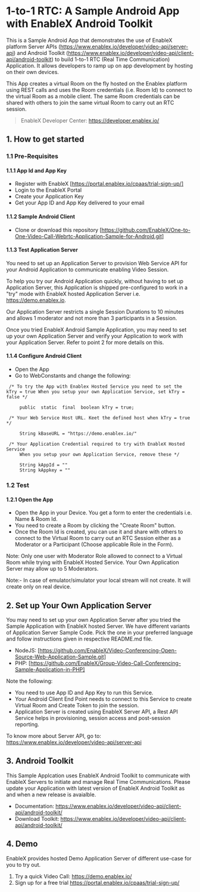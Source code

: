 # 1-to-1 RTC: A Sample Android App with EnableX Android Toolkit

This is a Sample Android App that demonstrates the use of EnableX platform Server APIs (https://www.enablex.io/developer/video-api/server-api) and Android Toolkit (https://www.enablex.io/developer/video-api/client-api/android-toolkit) to build 1-to-1 RTC (Real Time Communication) Application.  It allows developers to ramp up on app development by hosting on their own devices. 

This App creates a virtual Room on the fly  hosted on the Enablex platform using REST calls and uses the Room credentials (i.e. Room Id) to connect to the virtual Room as a mobile client.  The same Room credentials can be shared with others to join the same virtual Room to carry out an RTC session. 

> EnableX Developer Center: https://developer.enablex.io/


## 1. How to get started

### 1.1 Pre-Requisites

#### 1.1.1 App Id and App Key 

* Register with EnableX [https://portal.enablex.io/cpaas/trial-sign-up/] 
* Login to the EnableX Portal
* Create your Application Key
* Get your App ID and App Key delivered to your email


#### 1.1.2 Sample Android Client 

* Clone or download this repository [https://github.com/EnableX/One-to-One-Video-Call-Webrtc-Application-Sample-for-Android.git] 


#### 1.1.3 Test Application Server

You need to set up an Application Server to provision Web Service API for your Android Application to communicate enabling Video Session. 

To help you try our Android Application quickly, without having to set up Application Server, this Application is shipped pre-configured to work in a "try" mode with EnableX hosted Application Server i.e. https://demo.enablex.io. 

Our Application Server restricts a single Session Durations to 10 minutes and allows 1 moderator and not more than 3 participants in a Session.

Once you tried EnableX Android Sample Application, you may need to set up your own  Application Server and verify your Application to work with your Application Server. Refer to point 2 for more details on this.


#### 1.1.4 Configure Android Client 

* Open the App
* Go to WebConstants and change the following:
``` 
 /* To try the App with Enablex Hosted Service you need to set the kTry = true When you setup your own Application Service, set kTry = false */
     
     public  static  final  boolean kTry = true;
     
 /* Your Web Service Host URL. Keet the defined host when kTry = true */
 
     String kBaseURL = "https://demo.enablex.io/"
     
 /* Your Application Credential required to try with EnableX Hosted Service
     When you setup your own Application Service, remove these */
     
     String kAppId = ""  
     String kAppkey = ""  
 ```


### 1.2 Test

#### 1.2.1 Open the App

* Open the App in your Device. You get a form to enter the credentials i.e. Name & Room Id.
* You need to create a Room by clicking the "Create Room" button.
* Once the Room Id is created, you can use it and share with others to connect to the Virtual Room to carry out an RTC Session either as a Moderator or a Participant (Choose applicable Role in the Form).

Note: Only one user with Moderator Role allowed to connect to a Virtual Room while trying with EnableX Hosted Service. Your Own Application Server may allow up to 5 Moderators.
  
 Note:- In case of emulator/simulator your local stream will not create. It will create only on real device. 
  
## 2. Set up Your Own Application Server

You may need to set up your own Application Server after you tried the Sample Application with EnableX hosted Server. We have different variants of Application Server Sample Code. Pick the one in your preferred language and follow instructions given in respective README.md file.

* NodeJS: [https://github.com/EnableX/Video-Conferencing-Open-Source-Web-Application-Sample.git]
* PHP: [https://github.com/EnableX/Group-Video-Call-Conferencing-Sample-Application-in-PHP]

Note the following:
* You need to use App ID and App Key to run this Service.
* Your Android Client End Point needs to connect to this Service to create Virtual Room and Create Token to join the session.
* Application Server is created using EnableX Server API, a Rest API Service helps in provisioning, session access and post-session reporting.  

To know more about Server API, go to:
https://www.enablex.io/developer/video-api/server-api


## 3. Android Toolkit

This Sample Applcation uses EnableX Android Toolkit to communicate with EnableX Servers to initiate and manage Real Time Communications. Please update your Application with latest version of EnableX Android Toolkit as and when a new release is avaialble.   

* Documentation: https://www.enablex.io/developer/video-api/client-api/android-toolkit/
* Download Toolkit: https://www.enablex.io/developer/video-api/client-api/android-toolkit/

## 4. Demo

EnableX provides hosted Demo Application Server of different use-case for you to try out.

1. Try a quick Video Call: https://demo.enablex.io/
2. Sign up for a free trial https://portal.enablex.io/cpaas/trial-sign-up/

